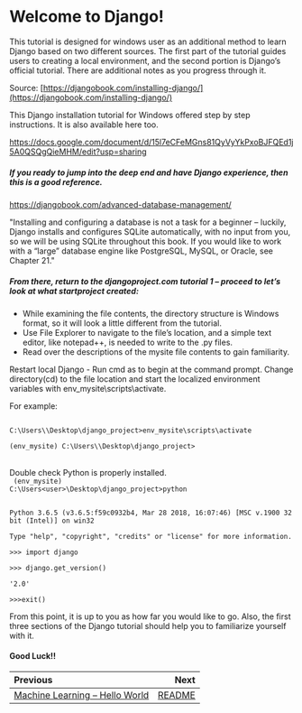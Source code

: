 # Welcome to Django!

This tutorial is designed for windows user as an additional method to learn Django based on two different sources. 
The first part of the tutorial guides users to creating a local environment, and the second portion is Django’s official tutorial. 
There are additional notes as you progress through it.

Source: [https://djangobook.com/installing-django/](https://djangobook.com/installing-django/)

This Django installation tutorial for Windows offered step by step instructions. It is also available here too.

https://docs.google.com/document/d/15l7eCFeMGns81QyVyYkPxoBJFQEd1j5A0QSQgQieMHM/edit?usp=sharing


##### If you ready to jump into the deep end and have Django experience, then this is a good reference.

https://djangobook.com/advanced-database-management/

 "Installing and configuring a database is not a task for a beginner – luckily, Django installs 
 and configures SQLite automatically, with no input from you, so we will be using SQLite throughout this book. 
 If you would like to work with a “large” database engine like PostgreSQL, MySQL, or Oracle, see Chapter 21."


##### From there, return to the djangoproject.com tutorial 1 – proceed to let’s look at what startproject created: 

*	While examining the file contents, the directory structure is Windows format, so it will look a little different from the tutorial.
*	Use File Explorer to navigate to the file’s location, and a simple text editor, like notepad++, is needed to write to the .py files.
*	Read over the descriptions of the mysite file contents to gain familiarity.

Restart local Django  - Run cmd  as to begin at the command prompt. Change directory(cd)  to the file location and 
start the localized environment variables with  env_mysite\scripts\activate.

For example:
<br>

<code>
C:\Users\<user>\Desktop\django_project>env_mysite\scripts\activate</code><br>
<code>
(env_mysite) C:\Users\<user>\Desktop\django_project></code><br><br>



Double check Python is properly installed.
<br>
<code>
(env_mysite) C:\Users\<user>\Desktop\django_project>python</code><br>

<code>
Python 3.6.5 (v3.6.5:f59c0932b4, Mar 28 2018, 16:07:46) [MSC v.1900 32 bit (Intel)] on win32</code><br>
<code>
Type "help", "copyright", "credits" or "license" for more information.</code><br>
<code>
>>> import django</code><br>
<code>
>>> django.get_version()</code><br>
<code>
'2.0'</code><br>
<code>
>>>exit()</code><br>

From this point, it is up to you as how far you would like to go. 
Also, the first three sections of the Django tutorial should help you to familiarize yourself with it. 

#### Good Luck!!


| Previous | Next |
|:---------|-----:|
| [Machine Learning – Hello World](./06_machine_learning_hello_world.md) | [README](./README.md) |
